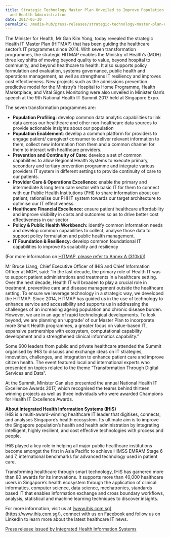 ```yaml
---
title: Strategic Technology Master Plan Unveiled to Improve Population's Health
  and Health Administration
date: 2017-05-30
permalink: /media-hub/press-releases/strategic-technology-master-plan-unveiled-to-improve-population-s-health-and-health-administration
---
```

The Minister for Health, Mr Gan Kim Yong, today revealed the strategic Health IT Master Plan (HITMAP) that has been guiding the healthcare sector’s IT programmes since 2014. With seven transformation programmes, the strategic HITMAP enables the Ministry of Health’s (MOH) three key shifts of moving beyond quality to value, beyond hospital to community, and beyond healthcare to health. It also supports policy formulation and evaluation, systems governance, public health and operations management, as well as strengthens IT resiliency and improves cost effectiveness. New projects such as the admissions prevention predictive model for the Ministry’s Hospital to Home Programme, Health Marketplace, and Vital Signs Monitoring were also unveiled in Minister Gan’s speech at the 9th National Health IT Summit 2017 held at Singapore Expo.

The seven transformation programmes are:  
* **Population Profiling:** develop common data analytic capabilities to link data across our healthcare and other non-healthcare data sources to provide actionable insights about our population  
* **Population Enablement**: develop a common platform for providers to engage patient/ caregiver/ consumer to deliver relevant information to them, collect new information from them and a common channel for them to interact with healthcare providers.  
* **Prevention and Continuity of Care:** develop a set of common capabilities to allow Regional Health Systems to execute primary, secondary and tertiary prevention programme and integrate various providers IT system in different settings to provide continuity of care to our patients.  
* **Provider Care & Operations Excellence:** enable the primary and intermediate & long term care sector with basic IT for them to connect with our Public Health Institutions (PHI) to share information about our patient; rationalise our PHI IT system towards our target architecture to optimise our IT effectiveness.  
* **Healthcare Financial Excellence:** ensure patient healthcare affordability and improve visibility in costs and outcomes so as to drive better cost effectiveness in our sector  
* **Policy & Public Health Workbench:** identify common information needs and develop common capabilities to collect, analyse those data to support policy formulation and public health management.  
* **IT Foundation & Resiliency:** develop common foundational IT capabilities to improve its scalability and resiliency

(For more information on [HITMAP, please refer to Annex A (310kb)](/files/press-releases/2017/factsheet-on-health-it-master-plan-hitmap-annex-a.pdf))

Mr Bruce Liang, Chief Executive Officer of IHiS and Chief Information Officer at MOH, said: “In the last decade, the primary role of Health IT was to support patient administrations and treatments in a healthcare setting. Over the next decade, Health IT will broaden to play a crucial role in treatment, preventive care and disease management outside the healthcare setting. To ensure we leverage technology in a strategic way, we developed the HITMAP. Since 2014, HITMAP has guided us in the use of technology to enhance service and accessibility and supports us in addressing the challenges of an increasing ageing population and chronic disease burden. However, we are in an age of rapid technological developments. To look beyond, we are planning an ‘upgrade’ of our Master Plan to incorporate more Smart Health programmes, a greater focus on value-based IT, expansive partnerships with ecosystem, computational capability development and a strengthened clinical informatics capability.”

Some 600 leaders from public and private healthcare attended the Summit organised by IHiS to discuss and exchange ideas on IT strategies, innovation, challenges, and integration to enhance patient care and improve citizen health. The event featured local and international experts who presented on topics related to the theme “Transformation Through Digital Services and Data”.

At the Summit, Minister Gan also presented the annual National Health IT Excellence Awards 2017, which recognised the teams behind thirteen winning projects as well as three individuals who were awarded Champions for Health IT Excellence Awards.

**About Integrated Health Information Systems (IHiS)**  
IHiS is a multi-award-winning healthcare IT leader that digitises, connects, and analyses Singapore’s health ecosystem. Its ultimate aim is to improve the Singapore population’s health and health administration by integrating intelligent, highly resilient, and cost effective technologies with process and people.

IHiS played a key role in helping all major public healthcare institutions become amongst the first in Asia Pacific to achieve HIMSS EMRAM Stage 6 and 7, international benchmarks for advanced technology used in patient care.

Transforming healthcare through smart technology, IHiS has garnered more than 80 awards for its innovations. It supports more than 40,000 healthcare users in Singapore’s health ecosystem through the application of clinical informatics, computer science, data science, mechatronics, standards based IT that enables information exchange and cross boundary workflows, analysis, statistical and machine learning techniques to discover insights.

For more information, visit us at [www.ihis.com.sg](https://www.ihis.com.sg/), connect with us on Facebook and follow us on LinkedIn to learn more about the latest healthcare IT news.

[Press release issued by Integrated Health Information Systems](https://www.ihis.com.sg/Latest_News/Media_Releases/Pages/Strategic_Technology_Master_Plan_Unveiled_To_Improve_Population%E2%80%99s_Health_and_Health_Administration.aspx)
